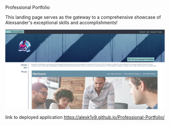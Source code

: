  Professional Portfolio 

  This landing page serves as the gateway to a comprehensive showcase of Alexsander's exceptional skills and accomplishments!

  ![Screenshot of the page](images/Screenshot1.png)

 link to deployed application
https://alesk1v9.github.io/Professional-Portfolio/

  